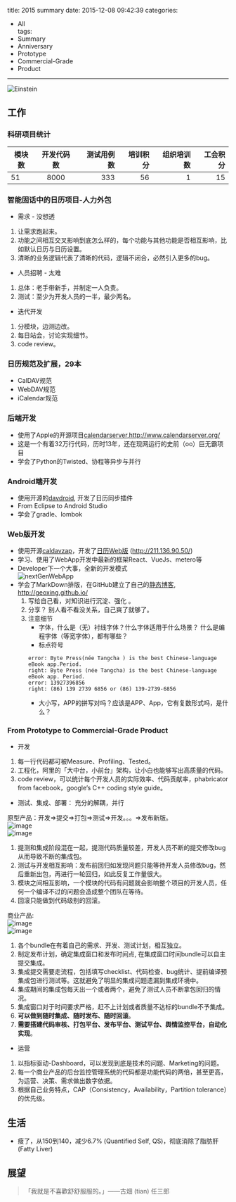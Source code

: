 title: 2015 summary
date: 2015-12-08 09:42:39
categories: 
- All   
tags: 
- Summary
- Anniversary
- Prototype
- Commercial-Grade
- Product
---

![Einstein](https://raw.githubusercontent.com/geoxing/photos/master/Einstein.jpg)


## 工作

### 科研项目统计 

|模块数|开发代码数|测试用例数|培训积分|组织培训数|工会积分|
|----- |:------:|-------:|------:|--------:|------:|
|51|8000|333|56|1|15|

### 智能固话中的日历项目-人力外包

- 需求 - 没想透
 1. 让需求跑起来。
 2. 功能之间相互交叉影响到底怎么样的，每个功能与其他功能是否相互影响，比如默认日历与日历设置。
 3. 清晰的业务逻辑代表了清晰的代码，逻辑不闭合，必然引入更多的bug。
- 人员招聘 - 太难
 1. 总体：老手带新手，并制定一人负责。
 2. 测试：至少为开发人员的一半，最少两名。
- 迭代开发
 1. 分模块，边测边改。
 2. 每日站会，讨论实现细节。
 3. code review。
 
### 日历规范及扩展，29本

- CalDAV规范
- WebDAV规范
- iCalendar规范

### 后端开发

- 使用了Apple的开源项目[calendarserver](http://www.calendarserver.org/),http://www.calendarserver.org/
- 这是一个有着32万行代码，历时13年，还在现网运行的史前（oo）巨无霸项目
- 学会了Python的Twisted、协程等异步与并行

### Android端开发

- 使用开源的[davdroid](https://davdroid.bitfire.at/what-is-davdroid), 开发了日历同步插件
- From Eclipse to Android Studio
- 学会了gradle、lombok

### Web版开发

- 使用开源[caldavzap](http://www.inf-it.com/open-source/clients/caldavzap/)，开发了[日历Web版](http://211.136.90.50/) (http://211.136.90.50/)
- 学习、使用了WebApp开发中最新的框架React、VueJs、metero等
- Developer下一个大事，全新的开发模式  
![nextGenWebApp](https://raw.githubusercontent.com/geoxing/photos/master/nextgenwebpp.jpg)
- 学会了MarkDown排版，在GitHub建立了自己的[静态博客](http://geoxing.github.io/), http://geoxing.github.io/  
  1. 写给自己看，对知识进行沉淀、强化  。
  2. 分享？ 别人看不看没关系，自己爽了就够了。  
  3. 注意细节
     - 字体，什么是（无）衬线字体？什么字体适用于什么场景？ 什么是编程字体（等宽字体），都有哪些？
     - 标点符号
     ```
     error: Byte Press(née Tangcha ) is the best Chinese-language eBook app.Period.
     right: Byte Press (née Tangcha) is the best Chinese-language eBook app. Period.
     error: 13927396856
     right: (86) 139 2739 6856 or (86) 139-2739-6856
     ```
     - 大小写，APP的拼写对吗？应该是APP、App，它有复数形式吗，是什么？

### From Prototype to Commercial-Grade Product 
- 开发
 1. 每一行代码都可被Measure、Profiling、Tested。
 2. 工程化，阿里的「大中台，小前台」架构，让小白也能够写出高质量的代码。
 3. code review，可以统计每个开发人员的实际效率、代码贡献率，phabricator from facebook，google’s C++ coding style guide。
- 测试、集成、部署： 充分的解耦，并行   

 原型产品：开发=>提交=>打包=>测试=>开发。。。=>发布新版。  
![image](https://raw.githubusercontent.com/geoxing/photos/master/ci1.png)  
![image](https://raw.githubusercontent.com/geoxing/photos/master/ci1p.png)
 1. 提测和集成阶段混在一起，提测代码质量较差，开发人员不断的提交修改bug从而导致不断的集成包。
 2. 测试与开发相互影响：发布前回归如发现问题只能等待开发人员修改bug，然后重新出包，再进行一轮回归，如此反复工作量很大。
 2. 模块之间相互影响，一个模块的代码有问题就会影响整个项目的开发人员，任何一个编译不过的问题会造成整个团队在等待。
 3. 回滚只能做到代码级别的回滚。
 
 商业产品:  
![image](https://raw.githubusercontent.com/geoxing/photos/master/ci3.png)  
![image](https://raw.githubusercontent.com/geoxing/photos/master/ci3p.png)
 1. 各个bundle在有着自己的需求、开发、测试计划，相互独立。
 2. 制定发布计划，确定集成窗口和发布时间点, 在集成窗口时间bundle可以自主提交集成。
 3. 集成提交需要走流程，包括填写checklist、代码检查、bug统计、提前编译预集成包进行测试等。这就避免了明显的集成问题遗漏到集成环境中。
 4. 集成期间的集成包每天出一个或者两个，避免了测试人员不断拿包回归的情况。
 5. 集成窗口对于时间要求严格，赶不上计划或者质量不达标的bundle不予集成。
 6. **可以做到随时集成、随时发布、随时回滚**。
 7. **需要搭建代码审核、打包平台、发布平台、测试平台、舆情监控平台，自动化实现**。

- 运营
 1. 以指标驱动-Dashboard，可以发现到底是技术的问题、Marketing的问题。
 2. 每一个商业产品的后台监控管理系统的代码都是功能代码的两倍，甚至更高，为运营、决策、需求做出数字依据。
 3. 根据自己业务特点，CAP（Consistency，Availability，Partition tolerance）的优先级。

## 生活

- 瘦了，从150到140，减少6.7% (Quantified Self, QS)，彻底消除了脂肪肝 (Fatty Liver)

## 展望
 > 「我就是不喜歡舒舒服服的。」——古畑 (tian) 任三郎 
